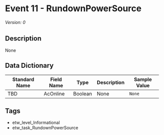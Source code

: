 # Event 11 - RundownPowerSource
###### Version: 0

## Description
None

## Data Dictionary
|Standard Name|Field Name|Type|Description|Sample Value|
|---|---|---|---|---|
|TBD|AcOnline|Boolean|None|`None`|

## Tags
* etw_level_Informational
* etw_task_RundownPowerSource